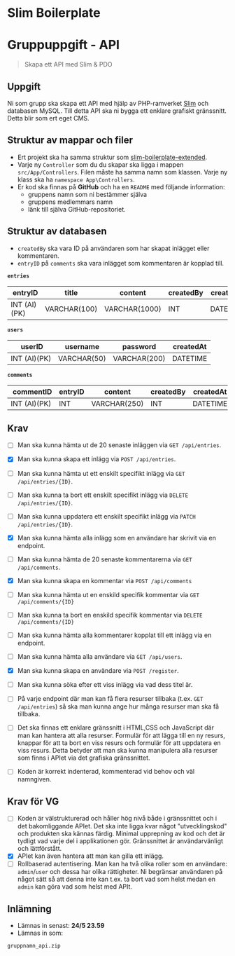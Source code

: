 # Slim Boilerplate

# Gruppuppgift - API
> Skapa ett API med Slim & PDO
 
## Uppgift

Ni som grupp ska skapa ett API med hjälp av PHP-ramverket [Slim](https://www.slimframework.com/) och databasen MySQL. Till detta API ska ni bygga ett enklare grafiskt gränssnitt. Detta blir som ert eget CMS.

## Struktur av mappar och filer

* Ert projekt ska ha samma struktur som [slim-boilerplate-extended](slim-boilerplate-extended). 
* Varje ny `Controller` som du du skapar ska ligga i mappen `src/App/Controllers`. Filen måste ha samma namn som klassen. Varje ny klass ska ha `namespace App\Controllers`.
* Er kod ska finnas på __GitHub__ och ha en `README` med följande information:
    - gruppens namn som ni bestämmer själva
    - gruppens medlemmars namn
    - länk till själva GitHub-repositoriet.

## Struktur av databasen

* `createdBy` ska vara ID på användaren som har skapat inlägget eller kommentaren.
* `entryID` på `comments` ska vara inlägget som kommentaren är kopplad till.

**`entries`**

| entryID      | title        | content       | createdBy  |   createdAt    |
| -------------| -------------| --------------| -----------|----------------|
| INT (AI)(PK) | VARCHAR(100) | VARCHAR(1000) |  INT       |   DATETIME     |

**`users`**

| userID       | username     | password     | createdAt  |
| -------------| -------------| -------------|------------|
| INT (AI)(PK) | VARCHAR(50)  | VARCHAR(200) | DATETIME   |

**`comments`**

| commentID    | entryID  | content      | createdBy      | createdAt  |
| -------------| ---------| -------------| ---------------| ----------|
| INT (AI)(PK) | INT      | VARCHAR(250) | INT            | DATETIME   |

## Krav

- [ ] Man ska kunna hämta ut de 20 senaste inläggen via `GET /api/entries`.
- [x] Man ska kunna skapa ett inlägg via `POST /api/entries`.
- [ ] Man ska kunna hämta ut ett enskilt specifikt inlägg via `GET /api/entries/{ID}`.
- [ ] Man ska kunna ta bort ett enskilt specifikt inlägg via `DELETE /api/entries/{ID}`.
- [ ] Man ska kunna uppdatera ett enskilt specifikt inlägg via `PATCH /api/entries/{ID}`.
- [x] Man ska kunna hämta alla inlägg som en användare har skrivit via en endpoint.
- [ ] Man ska kunna hämta de 20 senaste kommentarerna via `GET /api/comments`.
- [x] Man ska kunna skapa en kommentar via `POST /api/comments`
- [ ] Man ska kunna hämta ut en enskild specifik kommentar via `GET /api/comments/{ID}`
- [ ] Man ska kunna ta bort en enskild specifik kommentar via `DELETE /api/comments/{ID}`
- [ ] Man ska kunna hämta alla kommentarer kopplat till ett inlägg via en endpoint.
- [ ] Man ska kunna hämta alla användare via `GET /api/users`.
- [x] Man ska kunna skapa en användare via `POST /register`.
- [ ] Man ska kunna söka efter ett viss inlägg via vad dess titel är.
- [ ] På varje endpoint där man kan få flera resurser tillbaka (t.ex. `GET /api/entries`) så ska man kunna ange hur många resurser man ska få tillbaka.
- [ ] Det ska finnas ett enklare gränssnitt i HTML,CSS och JavaScript där man kan hantera att alla resurser. Formulär för att lägga till en ny resurs, knappar för att ta bort en viss resurs och formulär för att uppdatera en viss resurs. Detta betyder att man ska kunna manipulera alla resurser som finns i APIet via det grafiska gränssnittet.
- [ ] Koden är korrekt indenterad, kommenterad vid behov och väl namngiven.


## Krav för VG

- [ ] Koden är välstrukturerad och håller hög nivå både i gränssnittet och i det bakomliggande APIet. Det ska inte ligga kvar något "utvecklingskod" och produkten ska kännas färdig. Minimal upprepning av kod och det är tydligt vad varje del i applikationen gör. Gränssnittet är användarvänligt och lättförstått.
- [x] APIet kan även hantera att man kan gilla ett inlägg.
- [ ] Rollbaserad autentisering. Man kan ha två olika roller som en användare: `admin`/`user` och dessa har olika rättigheter. Ni begränsar användaren på något sätt så att denna inte kan t.ex. ta bort vad som helst medan en `admin` kan göra vad som helst med APIt.

## Inlämning

* Lämnas in senast: **24/5 23.59**
* Lämnas in som:
```
gruppnamn_api.zip
```

